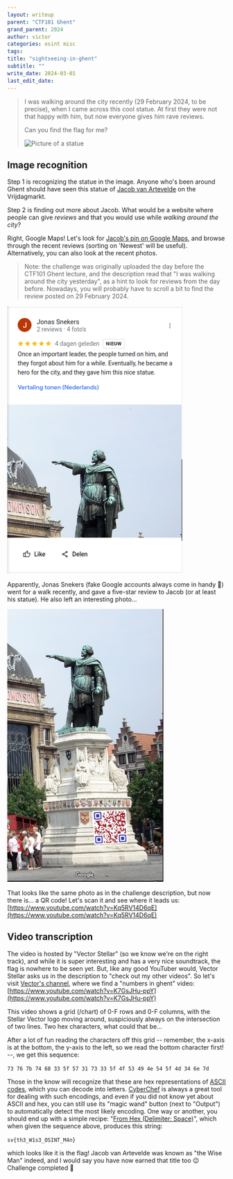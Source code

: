```yaml
---
layout: writeup
parent: "CTF101 Ghent"
grand_parent: 2024
author: victor
categories: osint misc
tags: 
title: "sightseeing-in-ghent"
subtitle: ""
write_date: 2024-03-01
last_edit_date:
---
```


> I was walking around the city recently (29 February 2024, to be precise), when I came across this cool statue. 
> At first they were not that happy with him, but now everyone gives him rave reviews.
>
> Can you find the flag for me?
> 
> <img src="https://play.stellarvector.be/files/93dfbeff12e6f9ea40af928864de01a9/big_guy.jpeg" width="360" alt="Picture of a statue">

## Image recognition

Step 1 is recognizing the statue in the image. 
Anyone who's been around Ghent should have seen this statue of [Jacob van Artevelde](https://en.wikipedia.org/wiki/Jacob_van_Artevelde) on the Vrijdagmarkt.

Step 2 is finding out more about Jacob. 
What would be a website where people can give *reviews* and that you would use while *walking around the city*?

Right, Google Maps! 
Let's look for [Jacob's pin on Google Maps](https://maps.app.goo.gl/fwfxm5mCb7DUm8YQ6), and browse through the recent reviews (sorting on 'Newest' will be useful). 
Alternatively, you can also look at the recent photos. 

> Note: the challenge was originally uploaded the day before the CTF101 Ghent lecture, and the description read that "I was walking around the city yesterday", as a hint to look for reviews from the day before. Nowadays, you will probably have to scroll a bit to find the review posted on 29 February 2024.

![Google Maps review for Jacob van Artevelde](/assets/images/2024/ctf101-ghent/sightseeing-in-ghent-screenshot1.png)

Apparently, Jonas Snekers (fake Google accounts always come in handy 👀) went for a walk recently, and gave a five-star review to Jacob (or at least his statue). 
He also left an interesting photo...

<img src="/assets/images/2024/ctf101-ghent/sightseeing-in-ghent-photo2.png" width="360" alt="Photo of the Jacob van Artevelde statue with a QR code">

That looks like the same photo as in the challenge description, but now there is... a QR code! 
Let's scan it and see where it leads us: [https://www.youtube.com/watch?v=Kq5RV14D6qE](https://www.youtube.com/watch?v=Kq5RV14D6qE)

## Video transcription
The video is hosted by "Vector Stellar" (so we know we're on the right track), and while it is super interesting and has a very nice soundtrack, the flag is nowhere to be seen yet.
But, like any good YouTuber would, Vector Stellar asks us in the description to "check out my other videos". 
So let's visit [Vector's channel](https://www.youtube.com/@VectorStellar), where we find a "numbers in ghent" video: [https://www.youtube.com/watch?v=K7GsJHu-ppY](https://www.youtube.com/watch?v=K7GsJHu-ppY)

This video shows a grid (/chart) of 0-F rows and 0-F columns, with the Stellar Vector logo moving around, suspiciously always on the intersection of two lines. 
Two hex characters, what could that be...

After a lot of fun reading the characters off this grid -- remember, the x-axis is at the bottom, the y-axis to the left, so we read the bottom character first! --, we get this sequence:

`73 76 7b 74 68 33 5f 57 31 73 33 5f 4f 53 49 4e 54 5f 4d 34 6e 7d`

Those in the know will recognize that these are hex representations of [ASCII codes](https://en.wikipedia.org/wiki/ASCII), which you can decode into letters.
[CyberChef](https://gchq.github.io/CyberChef/) is always a great tool for dealing with such encodings, and even if you did not know yet about ASCII and hex, you can still use its "magic wand" button (next to "Output") to automatically detect the most likely encoding. 
One way or another, you should end up with a simple recipe: "[From Hex (Delimiter: Space)](https://gchq.github.io/CyberChef/#recipe=From_Hex('Auto')&input=NzMgNzYgN2IgNzQgNjggMzMgNWYgNTcgMzEgNzMgMzMgNWYgNGYgNTMgNDkgNGUgNTQgNWYgNGQgMzQgNmUgN2Q)", which when given the sequence above, produces this string:

`sv{th3_W1s3_OSINT_M4n}`

which looks like it is the flag! Jacob van Artevelde was known as "the Wise Man" indeed, and I would say you have now earned that title too 😉 Challenge completed 👊
